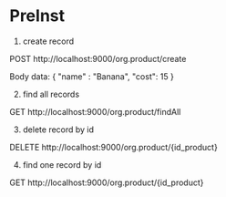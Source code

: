 # PreInst


1) create record

POST http://localhost:9000/org.product/create

Body data:
 {
  	"name" : "Banana",
  	"cost": 15
 }
    
2) find all records

GET http://localhost:9000/org.product/findAll

3) delete record by id

DELETE http://localhost:9000/org.product/{id_product}    

4) find one record by id

GET http://localhost:9000/org.product/{id_product}

